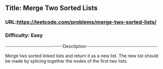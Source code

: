 ## Title: Merge Two Sorted Lists

### URL:https://leetcode.com/problems/merge-two-sorted-lists/
### Difficulty: Easy

-----------------------------Desctiption------------------------------------

Merge two sorted linked lists and return it as a new list. The new list should
be made by splicing together the nodes of the first two lists.
